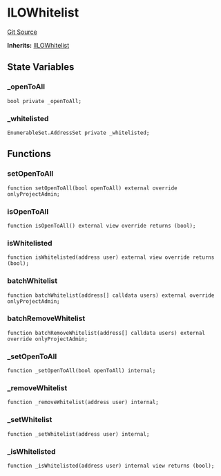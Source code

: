 # ILOWhitelist
[Git Source](https://github.com/KYRDTeam/ilo-contracts/blob/9e42e9db28c24294412a28a8dafd05701a97c9bc/src/base/ILOWhitelist.sol)

**Inherits:**
[IILOWhitelist](/src/interfaces/IILOWhitelist.sol/interface.IILOWhitelist.md)


## State Variables
### _openToAll

```solidity
bool private _openToAll;
```


### _whitelisted

```solidity
EnumerableSet.AddressSet private _whitelisted;
```


## Functions
### setOpenToAll


```solidity
function setOpenToAll(bool openToAll) external override onlyProjectAdmin;
```

### isOpenToAll


```solidity
function isOpenToAll() external view override returns (bool);
```

### isWhitelisted


```solidity
function isWhitelisted(address user) external view override returns (bool);
```

### batchWhitelist


```solidity
function batchWhitelist(address[] calldata users) external override onlyProjectAdmin;
```

### batchRemoveWhitelist


```solidity
function batchRemoveWhitelist(address[] calldata users) external override onlyProjectAdmin;
```

### _setOpenToAll


```solidity
function _setOpenToAll(bool openToAll) internal;
```

### _removeWhitelist


```solidity
function _removeWhitelist(address user) internal;
```

### _setWhitelist


```solidity
function _setWhitelist(address user) internal;
```

### _isWhitelisted


```solidity
function _isWhitelisted(address user) internal view returns (bool);
```

